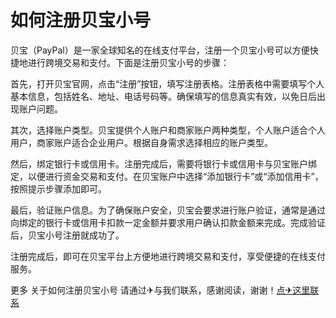 # 如何注册贝宝小号

贝宝（PayPal）是一家全球知名的在线支付平台，注册一个贝宝小号可以方便快捷地进行跨境交易和支付。下面是注册贝宝小号的步骤：

首先，打开贝宝官网，点击“注册”按钮，填写注册表格。注册表格中需要填写个人基本信息，包括姓名、地址、电话号码等。确保填写的信息真实有效，以免日后出现账户问题。

其次，选择账户类型。贝宝提供个人账户和商家账户两种类型，个人账户适合个人用户，商家账户适合企业用户。根据自身需求选择相应的账户类型。

然后，绑定银行卡或信用卡。注册完成后，需要将银行卡或信用卡与贝宝账户绑定，以便进行资金交易和支付。在贝宝账户中选择“添加银行卡”或“添加信用卡”，按照提示步骤添加即可。

最后，验证账户信息。为了确保账户安全，贝宝会要求进行账户验证，通常是通过向绑定的银行卡或信用卡扣款一定金额并要求用户确认扣款金额来完成。完成验证后，贝宝小号注册就成功了。

注册完成后，即可在贝宝平台上方便地进行跨境交易和支付，享受便捷的在线支付服务。

更多 关于如何注册贝宝小号 请通过✈与我们联系，感谢阅读，谢谢！[点✈这里联系](https://w.k02.cc)